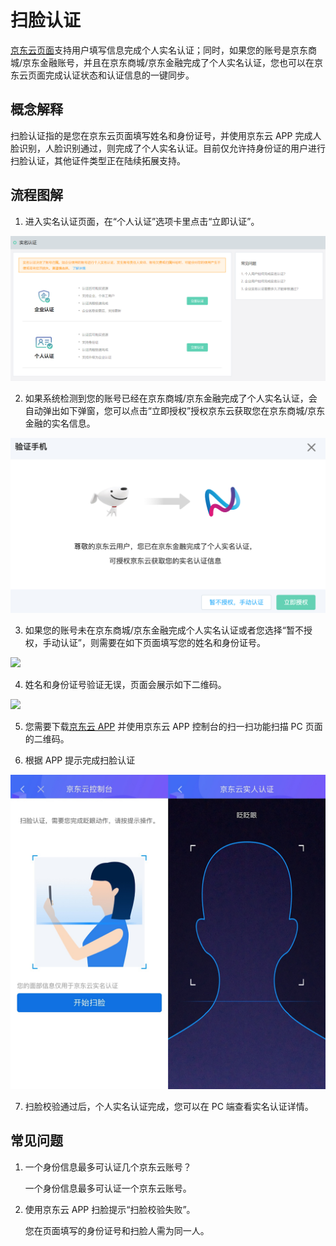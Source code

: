 # 扫脸认证
[京东云页面](https://realname.jdcloud.com/account/verify)支持用户填写信息完成个人实名认证；同时，如果您的账号是京东商城/京东金融账号，并且在京东商城/京东金融完成了个人实名认证，您也可以在京东云页面完成认证状态和认证信息的一键同步。

## 概念解释
扫脸认证指的是您在京东云页面填写姓名和身份证号，并使用京东云 APP 完成人脸识别，人脸识别通过，则完成了个人实名认证。目前仅允许持身份证的用户进行扫脸认证，其他证件类型正在陆续拓展支持。

## 流程图解
1. 进入实名认证页面，在“个人认证”选项卡里点击“立即认证”。

![](../../../image/User/personal/%E9%A6%96%E9%A1%B5.png)

2. 如果系统检测到您的账号已经在京东商城/京东金融完成了个人实名认证，会自动弹出如下弹窗，您可以点击“立即授权”授权京东云获取您在京东商城/京东金融的实名信息。

![](../../../image/User/personal/%E7%AB%8B%E5%8D%B3%E6%8E%88%E6%9D%83.png)

3. 如果您的账号未在京东商城/京东金融完成个人实名认证或者您选择“暂不授权，手动认证”，则需要在如下页面填写您的姓名和身份证号。

![](填充)

4. 姓名和身份证号验证无误，页面会展示如下二维码。

![](填充)

5. 您需要下载[京东云 APP](https://console.jdcloud.com/download) 并使用京东云 APP 控制台的扫一扫功能扫描 PC 页面的二维码。

6. 根据 APP 提示完成扫脸认证

![](../../../image/User/personal/%E6%89%AB%E8%84%B8.jpg)

7. 扫脸校验通过后，个人实名认证完成，您可以在 PC 端查看实名认证详情。


## 常见问题

1. 一个身份信息最多可认证几个京东云账号？

   一个身份信息最多可认证一个京东云账号。

2. 使用京东云 APP 扫脸提示“扫脸校验失败”。

   您在页面填写的身份证号和扫脸人需为同一人。
